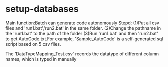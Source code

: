 # setup-databases
Main function:Batch can generate code autonomously
Stepd:  (1)Put all csv files and 'run1.bat','run2.bat' in the same folder.
	(2)Change the pathname in the 'run1.bat' to the path of the folder
	(3)Run 'run1.bat' and then 'run2.bat' to get AutoCode.txt.For example, 'Sample_AutoCode' is a self-generated
	sql script based on 5 csv files.

The 'DataTypeMapping_Test.csv' records the datatype of different column names, which is typed in manually
